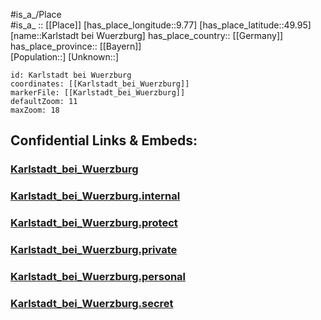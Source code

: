 ﻿---
location: [49.95,9.77] 
mapzoom: [7,12] 
mapmarker: city 
type: City
tags:
- geo/City


SpocWebEntityId: 31321
isDeleted: false
confidential: public

---
#is_a_/Place  
#is_a_ :: [[Place]] 
[has_place_longitude::9.77] 
[has_place_latitude::49.95] 
[name::Karlstadt bei Wuerzburg] 
has_place_country:: [[Germany]]  
has_place_province:: [[Bayern]]  
[Population::] 
[Unknown::] 


```leaflet
id: Karlstadt bei Wuerzburg
coordinates: [[Karlstadt_bei_Wuerzburg]] 
markerFile: [[Karlstadt_bei_Wuerzburg]] 
defaultZoom: 11 
maxZoom: 18
```


## Confidential Links & Embeds: 

### [Karlstadt_bei_Wuerzburg](/_public/Earth/Continent/Europe/Europe~Central/Germany/Germany~West/Bayern/counties~Bayern/Main-Spessart/cities~Main-Spessart/Karlstadt/City/Karlstadt_bei_Wuerzburg.md) 

### [Karlstadt_bei_Wuerzburg.internal](/_internal/Earth/Continent/Europe/Europe~Central/Germany/Germany~West/Bayern/counties~Bayern/Main-Spessart/cities~Main-Spessart/Karlstadt/City/Karlstadt_bei_Wuerzburg.internal.md) 

### [Karlstadt_bei_Wuerzburg.protect](/_protect/Earth/Continent/Europe/Europe~Central/Germany/Germany~West/Bayern/counties~Bayern/Main-Spessart/cities~Main-Spessart/Karlstadt/City/Karlstadt_bei_Wuerzburg.protect.md) 

### [Karlstadt_bei_Wuerzburg.private](/_private/Earth/Continent/Europe/Europe~Central/Germany/Germany~West/Bayern/counties~Bayern/Main-Spessart/cities~Main-Spessart/Karlstadt/City/Karlstadt_bei_Wuerzburg.private.md) 

### [Karlstadt_bei_Wuerzburg.personal](/_personal/Earth/Continent/Europe/Europe~Central/Germany/Germany~West/Bayern/counties~Bayern/Main-Spessart/cities~Main-Spessart/Karlstadt/City/Karlstadt_bei_Wuerzburg.personal.md) 

### [Karlstadt_bei_Wuerzburg.secret](/_secret/Earth/Continent/Europe/Europe~Central/Germany/Germany~West/Bayern/counties~Bayern/Main-Spessart/cities~Main-Spessart/Karlstadt/City/Karlstadt_bei_Wuerzburg.secret.md) 
